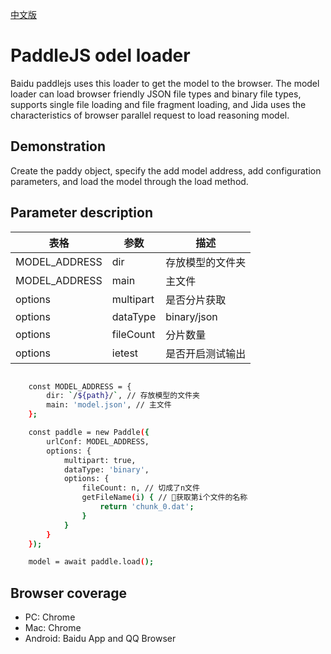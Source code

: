 [中文版](./README_cn.md)
# PaddleJS odel loader

Baidu paddlejs uses this loader  to get the model to the browser. The model loader can load browser friendly JSON file types and binary file types, supports single file loading and file fragment loading, and Jida uses the characteristics of browser parallel request to load reasoning model.

## Demonstration

Create the paddy object, specify the add model address, add configuration parameters, and load the model through the load method.

## Parameter description


| 表格      | 参数    | 描述     |
| ------------- | ------------- | ------------- |
| MODEL_ADDRESS   |  dir    | 存放模型的文件夹 |
| MODEL_ADDRESS    | main     | 主文件     |
| options    | multipart     | 是否分片获取 |
| options    | dataType    | binary/json   |
| options    | fileCount     | 分片数量     |
| options    | ietest     | 是否开启测试输出 |




```bash

	const MODEL_ADDRESS = {
	    dir: `/${path}/`, // 存放模型的文件夹
	    main: 'model.json', // 主文件
	};

	const paddle = new Paddle({
		urlConf: MODEL_ADDRESS,
		options: {
		    multipart: true,
		    dataType: 'binary',
		    options: {
		        fileCount: n, // 切成了n文件
		        getFileName(i) { // 获取第i个文件的名称
		            return 'chunk_0.dat';
		        }
		    }
		}
	});

	model = await paddle.load();

```





## Browser coverage

* PC: Chrome
* Mac: Chrome
* Android: Baidu App and QQ Browser



